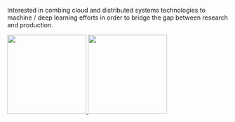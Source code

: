 Interested in combing cloud and distributed systems technologies to machine / deep learning efforts in order to bridge the gap between research and production. 

<a href="#">
  <img src="https://github-readme-stats.vercel.app/api?username=noyoshi&theme=react&show_icons=true" height="180px">
</a>
<a href="#">
  <img src="https://github-readme-stats.vercel.app/api/top-langs/?username=noyoshi&theme=react&exclude_repo=WordCloud,Crawling&layout=compact" height="180px">
</a>

<br/>  
